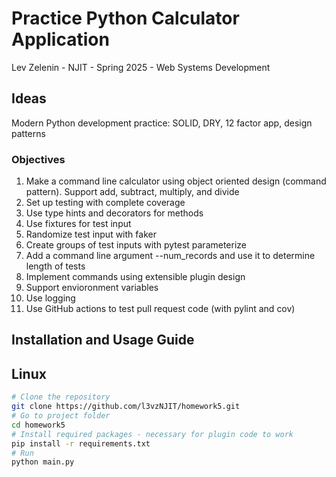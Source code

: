 # Practice Python Calculator Application
Lev Zelenin - NJIT - Spring 2025 - Web Systems Development

## Ideas
Modern Python development practice: SOLID, DRY, 12 factor app, design patterns

### Objectives
1. Make a command line calculator using object oriented design (command pattern). Support add, subtract, multiply, and divide
2. Set up testing with complete coverage
3. Use type hints and decorators for methods
4. Use fixtures for test input
5. Randomize test input with faker
6. Create groups of test inputs with pytest parameterize
7. Add a command line argument --num_records and use it to determine length of tests
8. Implement commands using extensible plugin design
9. Support envioronment variables
10. Use logging
11. Use GitHub actions to test pull request code (with pylint and cov)

## Installation and Usage Guide
## Linux
```bash
# Clone the repository
git clone https://github.com/l3vzNJIT/homework5.git
# Go to project folder
cd homework5
# Install required packages - necessary for plugin code to work
pip install -r requirements.txt
# Run
python main.py
```
